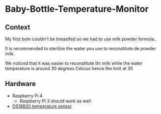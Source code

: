 # Baby-Bottle-Temperature-Monitor

## Context

My first botn couldn't be breastfed so we had to use milk powder formula..

It is recommended to sterilize the water you use to reconstitute de powder milk.

We noticed that it was easier to reconstitute thr milk while the water temperature is around 30 degrees Celcius hence the limit at 30

## Hardware

* Raspberry Pi 4
  * Raspberry Pi 3 should work as well
* [DS18B20 temperature sensor](https://www.amazon.ca/gp/product/B094FKQ9BS/ref=ppx_yo_dt_b_asin_title_o04_s00?ie=UTF8&psc=1)
